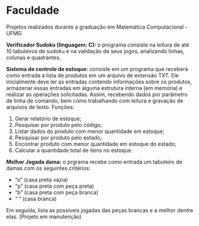 # Faculdade
Projetos realizados durante a graduação em Matemática Computacional - UFMG


<b>Verificador Sudoku (linguagem: C):</b> o programa consiste na leitura de até 10 tabuleiros de sudoku e na validação de seus jogos, analizando linhas, colunas e quadrantes.

<b>Sistema de controle de estoque:</b> consiste em um programa que receberá como entrada a lista de produtos em um arquivo de extensão TXT. Ele inicialmente deve ler as entradas contendo informações sobre os produtos, armazenar essas entradas em alguma estrutura interna (em memória) e realizar as operações solicitadas. Assim, recebendo dados por parâmetro de linha de comando, bem como trabalhando com leitura e gravação de arquivos de texto.
  Funções:
  <ol>
    <li>Gerar relatório de estoque;</li>
    <li>Pesquisar por produto pelo código;</li>
    <li>Listar dados do produto com menor quantidade em estoque;</li>
    <li>Pesquisar por produto pelo estado;</li>
    <li>Encontrar produto com menor quantidade em estoque do estado;</li>
    <li>Calcular a quantidade total de itens no estoque.</li>
  </ol>

<b>Melhor Jogada dama:</b> o prgrama recebe como entrada um tabuleiro de damas com os seguintes critérios:
<ul>
  <li>“o” (casa preta vazia)</li>
  <li>“p” (casa preta com peça preta)</li>
  <li>“b” (casa preta com peça branca)</li>
  <li>“ ” (casa branca)</li>
</ul>
Em seguida, lista as possíveis jogadas das peças brancas e a melhor dentre elas. (Projeto em manutenção)
